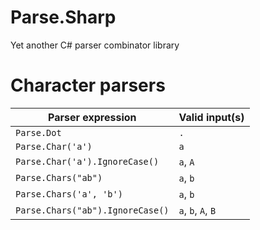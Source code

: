 # Parse.Sharp
Yet another C# parser combinator library

# Character parsers

| Parser expression | Valid input(s) |
|-------------------|-------------|
| `Parse.Dot` | `.` |
| `Parse.Char('a')` | `a` |
| `Parse.Char('a').IgnoreCase()` | `a`, `A` |
| `Parse.Chars("ab")` | `a`, `b` |
| `Parse.Chars('a', 'b')` | `a`, `b` |
| `Parse.Chars("ab").IgnoreCase()` | `a`, `b`, `A`, `B` |
